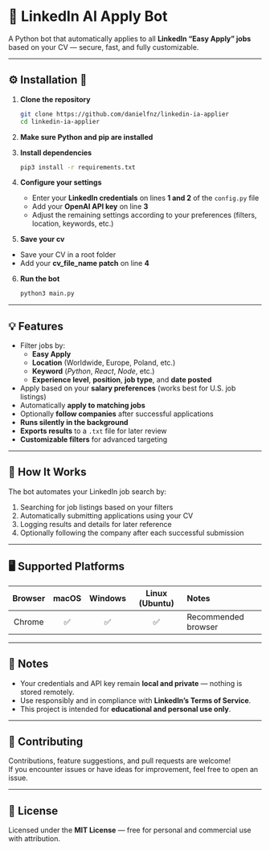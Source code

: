 # 💼 LinkedIn AI Apply Bot

A Python bot that automatically applies to all **LinkedIn “Easy Apply” jobs** based on your CV — secure, fast, and fully customizable.

---

## ⚙️ Installation 🔌

1. **Clone the repository**
   ```bash
   git clone https://github.com/danielfnz/linkedin-ia-applier
   cd linkedin-ia-applier
   ```

2. **Make sure Python and pip are installed**

3. **Install dependencies**
   ```bash
   pip3 install -r requirements.txt
   ```

4. **Configure your settings**
   - Enter your **LinkedIn credentials** on lines **1 and 2** of the `config.py` file  
   - Add your **OpenAI API key** on line **3**  
   - Adjust the remaining settings according to your preferences (filters, location, keywords, etc.)

5. **Save your cv**
  - Save your CV in a root folder
  - Add your **cv_file_name patch** on line **4**  

6. **Run the bot**
   ```bash
   python3 main.py
   ```

---

## 💡 Features

- Filter jobs by:
  - **Easy Apply**
  - **Location** (Worldwide, Europe, Poland, etc.)
  - **Keyword** (*Python*, *React*, *Node*, etc.)
  - **Experience level**, **position**, **job type**, and **date posted**
- Apply based on your **salary preferences** (works best for U.S. job listings)
- Automatically **apply to matching jobs**
- Optionally **follow companies** after successful applications
- **Runs silently in the background**
- **Exports results** to a `.txt` file for later review
- **Customizable filters** for advanced targeting

---

## 🧠 How It Works

The bot automates your LinkedIn job search by:
1. Searching for job listings based on your filters  
2. Automatically submitting applications using your CV  
3. Logging results and details for later reference  
4. Optionally following the company after each successful submission  

---

## 🖥️ Supported Platforms

| Browser | macOS | Windows | Linux (Ubuntu) | Notes |
|:--------:|:------:|:--------:|:---------------:|:------|
| Chrome   | ✅ | ✅ | ✅ | Recommended browser |

---

## 🔐 Notes

- Your credentials and API key remain **local and private** — nothing is stored remotely.  
- Use responsibly and in compliance with **LinkedIn’s Terms of Service**.  
- This project is intended for **educational and personal use only**.  

---

## 💬 Contributing

Contributions, feature suggestions, and pull requests are welcome!  
If you encounter issues or have ideas for improvement, feel free to open an issue.

---

## 📜 License

Licensed under the **MIT License** — free for personal and commercial use with attribution.